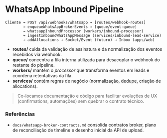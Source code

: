 # WhatsApp Inbound Pipeline

```
Cliente → POST /api/webhooks/whatsapp → [routes/webhook-routes]
        → enqueueWhatsAppBrokerEvents → [queue/event-queue]
        → whatsappInboundProcessor (workers/inbound-processor)
        → ingestInboundWhatsAppMessage (services/inbound-lead-service)
        → addAllocations → Socket/Event (futuro) → Inbox (apps/web)
```

- **routes/** cuida da validação de assinatura e da normalização dos eventos recebidos via webhook.
- **queue/** concentra a fila interna utilizada para desacoplar o webhook do restante do pipeline.
- **workers/** mantém o *processor* que transforma eventos em leads e coordena retentativas da fila.
- **services/** contém regras de negócio (normalização, dedupe, criação de allocations).

> Co-locamos documentação e código para facilitar evoluções de UX (confirmations, automações) sem quebrar o contrato técnico.

### Referências

- `docs/whatsapp-broker-contracts.md` consolida contratos broker, plano de reconciliação de timeline e desenho inicial da API de upload.
